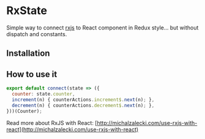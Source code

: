 # RxState

Simple way to connect [rxjs](https://www.npmjs.com/package/rxjs) to React component in Redux
style... but without dispatch and constants.

## Installation

## How to use it

```js
export default connect(state => ({
  counter: state.counter,
  increment(n) { counterActions.increment$.next(n); },
  decrement(n) { counterActions.decrement$.next(n); },
}))(Counter);
```

Read more about RxJS with React: [http://michalzalecki.com/use-rxjs-with-react](http://michalzalecki.com/use-rxjs-with-react)
